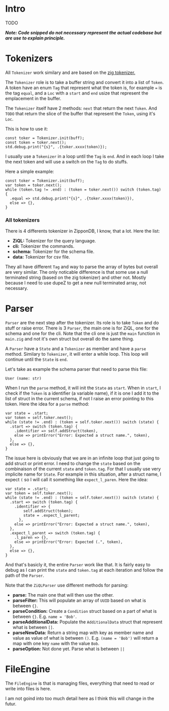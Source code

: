 # Intro

TODO

***Note: Code snipped do not necessary represent the actual codebase but are use to explain principle.***

# Tokenizers

All `Tokenizer` work similary and are based on the [zig tokenizer.](https://github.com/ziglang/zig/blob/master/lib/std/zig/tokenizer.zig)

The `Tokenizer` role is to take a buffer string and convert it into a list of `Token`. A token have an enum `Tag` that represent what the token is, for example `=` is the tag `equal`, and a `Loc` with a `start` and `end` usize that represent the emplacement in the buffer.

The `Tokenizer` itself have 2 methods: `next` that return the next `Token`. And `TODO` that return the slice of the buffer that represent the `Token`, using it's `Loc`.

This is how to use it:
```zig
const toker = Tokenizer.init(buff);
const token = toker.next();
std.debug.print("{s}", .{toker.xxxx(token)});
```

I usually use a `Tokenizer` in a loop until the `Tag` is `end`. And in each loop I take the next token and will use a switch on the `Tag` to do stuffs.

Here a simple example:
```zig
const toker = Tokenizer.init(buff);
var token = toker.next();
while (token.tag != .end) : (token = toker.next()) switch (token.tag) {
  .equal => std.debug.print("{s}", .{toker.xxxx(token)}),
  else => {},
}
```

### All tokenizers

There is 4 differents tokenizer in ZipponDB, I know, that a lot. Here the list:
- **ZiQL:** Tokenizer for the query language.
- **cli:** Tokenizer the commands.
- **schema:** Tokenizer for the schema file.
- **data:** Tokenizer for csv file.

They all have different `Tag` and way to parse the array of bytes but overall are very similar. The only noticable difference is that some use a null terminated string (based on the zig tokenizer) and other not.
Mostly because I need to use dupeZ to get a new null terminated array, not necessary.

# Parser

`Parser` are the next step after the tokenizer. Its role is to take `Token` and do stuff or raise error. There is 3 `Parser`, the main one is for ZiQL, one for the schema and one for the cli. 
Note that the cli one is just the `main` function in `main.zig` and not it's own struct but overall do the same thing.

A `Parser` have a `State` and a `Tokenizer` as member and have a `parse` method. Similary to `Tokenizer`, it will enter a while loop. This loop will continue until the `State` is `end`.

Let's take as example the schema parser that need to parse this file:
```
User (name: str)
```

When I run the `parse` method, it will init the `State` as `start`. When in `start`, I check if the `Token` is a identifier (a variable name), if it is one I add it to the list of struct in the current schema, if not I raise an error pointing to this token. 
Here the idea for a `parse` method:
```zig
var state = .start;
var token = self.toker.next();
while (state != .end) : (token = self.toker.next()) switch (state) {
  .start => switch (token.tag) {
    .identifier => self.addStruct(token),
    else => printError("Error: Expected a struct name.", token),
  },
  else => {},
}
```

The issue here is obviously that we are in an infinite loop that just going to add struct or print error. I need to change the `state` based on the combinaison of the current `state` and `token.tag`. For that I usually use very implicite name for `State`.
For example in this situation, after a struct name, I expect `(` so I will call it something like `expect_l_paren`. Here the idea:
```zig
var state = .start;
var token = self.toker.next();
while (state != .end) : (token = self.toker.next()) switch (state) {
  .start => switch (token.tag) {
    .identifier => {
        self.addStruct(token);
        state = .expect_l_parent;
      },
    else => printError("Error: Expected a struct name.", token),
  },
  .expect_l_parent => switch (token.tag) {
    .l_paren => {},
    else => printError("Error: Expected (.", token),
  },
  else => {},
}
```

And that's basicly it, the entire `Parser` work like that. It is fairly easy to debug as I can print the `state` and `token.tag` at each iteration and follow the path of the `Parser`.

Note that the `ZiQLParser` use different methods for parsing:
- **parse:** The main one that will then use the other.
- **parseFilter:** This will populate an array of `UUID` based on what is between `{}`.
- **parseCondition:** Create a `Condition` struct based on a part of what is between `{}`. E.g. `name = 'Bob'`.
- **parseAdditionalData:** Populate the `AdditionalData` struct that represent what is between `[]`.
- **parseNewData:** Return a string map with key as member name and value as value of what is between `()`. E.g. `(name = 'Bob')` will return a map with one key `name` with the value `Bob`.
- **parseOption:** Not done yet. Parse what is between `||`

# FileEngine

The `FileEngine` is that is managing files, everything that need to read or write into files is here.

I am not goind into too much detail here as I think this will change in the futur.
